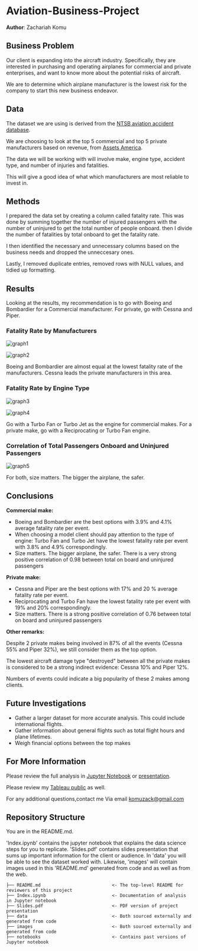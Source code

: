 # Aviation-Business-Project

**Author**: Zachariah Komu

## Business Problem

Our client is expanding into the aircraft industry. Specifically, they are interested in purchasing and operating airplanes for commercial and private enterprises, and want to know more about the potential risks of aircraft. 

We are to determine which airplane manufacturer is the lowest risk for the company to start this new business endeavor.

## Data

The dataset we are using is derived from the [NTSB aviation accident database](https://www.kaggle.com/datasets/khsamaha/aviation-accident-database-synopses).

We are choosing to look at the top 5 commercial and top 5 private manufacturers based on revenue, from [Assets America](https://assetsamerica.com/aircraft-manufacturers/).

The data we will be working with will involve make, engine type, accident type, and number of injuries and fatalities. 

This will give a good idea of what which manufacturers are most reliable to invest in. 

## Methods

I prepared the data set by creating a column called fatality rate. This was done by summing together the number of injured passengers with the number of uninjured to get the total number of people onboard. then I divide the number of fatalities by total onboard to get the fatality rate. 

I then identified the necessary and unnecessary columns based on the business needs and dropped the unneccesary ones. 

Lastly, I removed duplicate entries, removed rows with NULL values, and tidied up formatting. 

## Results

Looking at the results, my  recommendation is to go with Boeing and Bombardier for a Commercial manufacturer. For private, go with Cessna and Piper. 

### Fatality Rate by Manufacturers
![graph1]((https://github.com/kiamaikocoders/.../raw/main/images/comm_make_fatality_rate.jpg))


![graph2](./images/private_make_fatality_rate.jpg)

Boeing and Bombardier are almost equal at the lowest fatality rate of the manufacturers. Cessna leads the private manufacturers in this area.

### Fatality Rate by Engine Type
![graph3](./images/comm_engine_fatality_rate.jpg)

![graph4](./images/private_engine_fatality_rate.jpg)

Go with a Turbo Fan or Turbo Jet as the engine for commercial makes. For a private make, go with a Reciprocating or Turbo Fan engine. 

### Correlation of Total Passengers Onboard and Uninjured Passengers

![graph5](./images/size_corr_heatmap.jpg)

For both, size matters. The bigger the airplane, the safer. 

## Conclusions

**Commercial make:**

- Boeing and Bombardier are the best options with 3.9% and 4.1% average fatality rate per event.
- When choosing a model client should pay attention to the type of engine: Turbo Fan and Turbo Jet have the lowest fatality rate per event with 3.8% and 4.9% correspondingly.
- Size matters. The bigger airplane, the safer. There is a very strong positive correlation of 0.98 between total on board and uninjured passengers

**Private make:**

- Cessna and Piper are the best options with 17% and 20 % average fatality rate per event.
- Reciprocating and Turbo Fan have the lowest fatality rate per event with 19% and 20% correspondingly.
- Size matters. There is a strong positive correlation of 0.76 between total on board and uninjured passengers

**Other remarks:** 

Despite 2 private makes being involved in 87% of all the events (Cessna 55% and Piper 32%), we still consider them as the top option.

The lowest aircraft damage type "destroyed" between all the private makes is considered to be a strong indirect evidence: Cessna 10% and Piper 12%.

Numbers of events could indicate a big popularity of these 2 makes among clients.

## Future Investigations

- Gather a larger dataset for more accurate analysis. This could include international flights.
- Gather information about general flights such as total flight hours and plane lifetimes. 
- Weigh financial options between the top makes

## For More Information

Please review the full analysis in  [Jupyter Notebook](Aviation_Business_Project.ipynb) or  [presentation](presentation.pdf).

Please review my [Tableau public](https://public.tableau.com/app/profile/andy.shen6894/viz/AirsafetyProject10_05_23/Dashboard4) as well.

For any additional questions,contact me Via email komuzack@gmail.com

## Repository Structure

You are in the README.md. 

'Index.ipynb' contains the jupyter notebook that explains the data science steps for you to replicate. 'Slides.pdf' contains  slides presentation that sums up important information for the client or audience. In 'data' you will be able to see the dataset worked with. Likewise, 'images' will contain images used in this 'README.md' generated from code and as well as from the web.

```
├── README.md                           <- The top-level README for reviewers of this project
├── Index.ipynb                         <- Documentation of analysis in Jupyter notebook
├── Slides.pdf                          <- PDF version of project presentation
├── data                                <- Both sourced externally and generated from code
├── images                              <- Both sourced externally and generated from code
├── notebooks                           <- Contains past versions of Jupyter notebook
